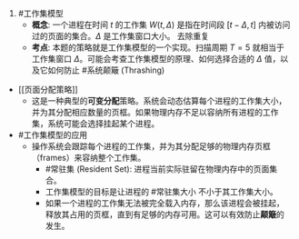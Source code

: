 1. #工作集模型 
	*   **概念**: 一个进程在时间 $t$ 的工作集 $W(t, \Delta)$ 是指在时间段 $[t-\Delta, t]$ 内被访问过的页面的集合。$\Delta$ 是工作集窗口大小。 去除重复
    *   **考点**: 本题的策略就是工作集模型的一个实现。扫描周期 $T=5$ 就相当于工作集窗口 $\Delta$。可能会考查工作集模型的原理、如何选择合适的 $\Delta$ 值，以及它如何防止 #系统颠簸 (Thrashing)  
- [[页面分配策略]] 
	- 这是一种典型的**可变分配**策略。系统会动态估算每个进程的工作集大小，并为其分配相应数量的页框。如果物理内存不足以容纳所有进程的工作集，系统可能会选择挂起某个进程。 
- #工作集模型的应用  
	- 操作系统会跟踪每个进程的工作集，并为其分配足够的物理内存页框（frames）来容纳整个工作集。
		*   #常驻集 (Resident Set): 进程当前实际驻留在物理内存中的页面集合。
		*   工作集模型的目标是让进程的 #常驻集大小 不小于其工作集大小。
		*   如果一个进程的工作集无法被完全载入内存，那么该进程会被挂起，释放其占用的页框，直到有足够的内存可用。这可以有效防止**颠簸**的发生。
